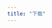 ```yaml
---
title: "下载"
---
```

<script setup lang="ts">
  import TheDownload from "@/views/download/TheDownload.vue"
</script>

<TheDownload />

